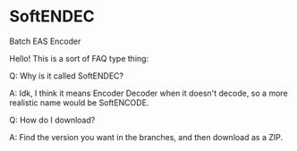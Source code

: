 # SoftENDEC
Batch EAS Encoder

Hello!
This is a sort of FAQ type thing:


Q: Why is it called SoftENDEC?


A: Idk, I think it means Encoder Decoder when it doesn't decode, so a more realistic name would be SoftENCODE.


Q: How do I download?



A: Find the version you want in the branches, and then download as a ZIP.
